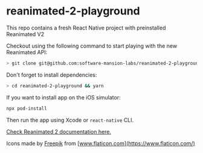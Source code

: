 # reanimated-2-playground

This repo contains a fresh React Native project with preinstalled Reanimated V2

Checkout using the following command to start playing with the new Reanimated API:

```bash
> git clone git@github.com:software-mansion-labs/reanimated-2-playground.git
```

Don't forget to install dependencies:

```bash
> cd reanimated-2-playground && yarn
```

If you want to install app on the iOS simulator:

```bash
npx pod-install
```

Then run the app using Xcode or `react-native` CLI.

[Check Reanimated 2 documentation here.](https://docs.swmansion.com/react-native-reanimated/)

Icons made by [Freepik](https://www.flaticon.com/authors/freepik) from [www.flaticon.com](https://www.flaticon.com/)
